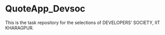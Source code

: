 # QuoteApp_Devsoc
This is the task repository for the selections of DEVELOPERS' SOCIETY, IIT KHARAGPUR.

